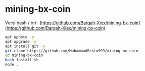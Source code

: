 # mining-bx-coin
Versi bash / ori : [https://github.com/Barqah-Xiex/mining-bx-coin](https://github.com/Barqah-Xiex/mining-bx-coin)
<br>
```bash
apt update -y
apt upgrade -y
apt install git -y
git clone https://github.com/MuhammadRestu999/mining-bx-coin
cd mining-bx-coin
bash install.sh
node .
```
